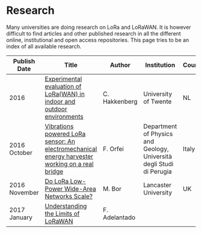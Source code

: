 # Research

Many universities are doing research on LoRa and LoRaWAN. It is however difficult to find articles and other published research in all the different online, institutional and open access repositories. This page tries to be an index of all available research.

| Publish Date | Title | Author | Institution | Country |
| ------------ | ----- | ------ | ----------- | ------- |
| 2016 | [Experimental evaluation of LoRa(WAN) in indoor and outdoor environments](http://essay.utwente.nl/71133/) | C. Hakkenberg | University of Twente | NL |
| 2016 October | [Vibrations powered LoRa sensor: An electromechanical energy harvester working on a real bridge](http://ieeexplore.ieee.org/document/7808752/authors) | F. Orfei | Department of Physics and Geology, Università degli Studi di Perugia | Italy |
| 2016 November | [Do LoRa Low-Power Wide-Area Networks Scale?](https://www.researchgate.net/publication/310200794) | M. Bor | Lancaster University | UK |
2017 January | [Understanding the Limits of LoRaWAN](https://arxiv.org/pdf/1607.08011.pdf) | F. Adelantado | | |
